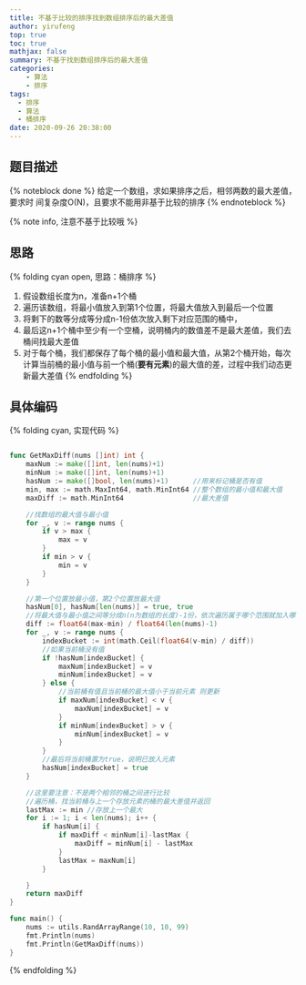 ```yaml
---
title: 不基于比较的排序找到数组排序后的最大差值
author: yirufeng
top: true
toc: true
mathjax: false
summary: 不基于找到数组排序后的最大差值
categories: 
	- 算法
	- 排序
tags:
  - 排序
  - 算法
  - 桶排序
date: 2020-09-26 20:38:00
---
```


## 题目描述
{% noteblock done %}
给定一个数组，求如果排序之后，相邻两数的最大差值，要求时 间复杂度O(N)，且要求不能用非基于比较的排序
{% endnoteblock %}

{% note info, 注意不基于比较哦 %}

## 思路
{% folding cyan open,  思路：桶排序 %}

1. 假设数组长度为n，准备n+1个桶
2. 遍历该数组，将最小值放入到第1个位置，将最大值放入到最后一个位置
3. 将剩下的数等分成等分成n-1份依次放入剩下对应范围的桶中，
4. 最后这n+1个桶中至少有一个空桶，说明桶内的数值差不是最大差值，我们去桶间找最大差值
5. 对于每个桶，我们都保存了每个桶的最小值和最大值，从第2个桶开始，每次计算当前桶的最小值与前一个桶(**要有元素**)的最大值的差，过程中我们动态更新最大差值
{% endfolding %}

<!-- more -->

## 具体编码

{% folding cyan, 实现代码 %}
```go

func GetMaxDiff(nums []int) int {
	maxNum := make([]int, len(nums)+1)
	minNum := make([]int, len(nums)+1)
	hasNum := make([]bool, len(nums)+1)      //用来标记桶是否有值
	min, max := math.MaxInt64, math.MinInt64 //整个数组的最小值和最大值
	maxDiff := math.MinInt64                 //最大差值

	//找数组的最大值与最小值
	for _, v := range nums {
		if v > max {
			max = v
		}
		if min > v {
			min = v
		}
	}

	//第一个位置放最小值，第2个位置放最大值
	hasNum[0], hasNum[len(nums)] = true, true
	//将最大值与最小值之间等分成n(n为数组的长度)-1份，依次遍历属于哪个范围就加入哪个桶
	diff := float64(max-min) / float64(len(nums)-1)
	for _, v := range nums {
		indexBucket := int(math.Ceil(float64(v-min) / diff))
		//如果当前桶没有值
		if !hasNum[indexBucket] {
			maxNum[indexBucket] = v
			minNum[indexBucket] = v
		} else {
			//当前桶有值且当前桶的最大值小于当前元素 则更新
			if maxNum[indexBucket] < v {
				maxNum[indexBucket] = v
			}
			if minNum[indexBucket] > v {
				minNum[indexBucket] = v
			}
		}
		//最后将当前桶置为true，说明已放入元素
		hasNum[indexBucket] = true
	}

	//这里要注意：不是两个相邻的桶之间进行比较
	//遍历桶，找当前桶与上一个存放元素的桶的最大差值并返回
	lastMax := min //存放上一个最大
	for i := 1; i < len(nums); i++ {
		if hasNum[i] {
			if maxDiff < minNum[i]-lastMax {
				maxDiff = minNum[i] - lastMax
			}
			lastMax = maxNum[i]
		}

	}
	return maxDiff
}

func main() {
	nums := utils.RandArrayRange(10, 10, 99)
	fmt.Println(nums)
	fmt.Println(GetMaxDiff(nums))
}
```
{% endfolding %}